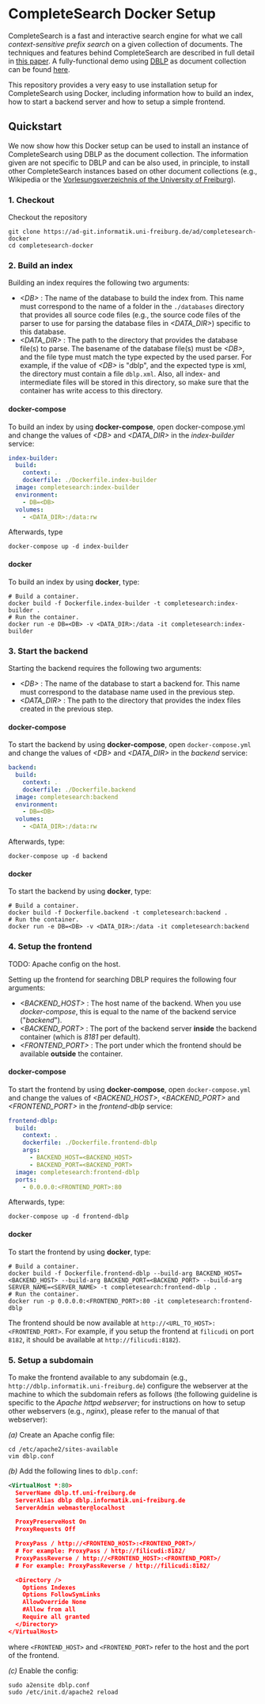 # CompleteSearch Docker Setup

CompleteSearch is a fast and interactive search engine for what we call *context-sensitive prefix search* on a given collection of documents.
The techniques and features behind CompleteSearch are described in full detail in [this paper](https://pdfs.semanticscholar.org/ba12/7643fadeed05eed91b0714a5f85444e8df71.pdf).
A fully-functional demo using [DBLP](https://dblp.uni-trier.de/) as document collection can be found [here](http://dblp.informatik.uni-freiburg.de).

This repository provides a very easy to use installation setup for CompleteSearch using Docker, including information how to build an index, how to start a backend server and how to setup a simple frontend.

## Quickstart

We now show how this Docker setup can be used to install an instance of CompleteSearch using DBLP as the document collection.
The information given are not specific to DBLP and can be also used, in principle, to install other CompleteSearch instances based on other document collections (e.g., Wikipedia or the [Vorlesungsverzeichnis of the University of Freiburg](http://vvz.tf.uni-freiburg.de/)).  

### 1. Checkout
Checkout the repository

    git clone https://ad-git.informatik.uni-freiburg.de/ad/completesearch-docker
    cd completesearch-docker                                                      

### 2. Build an index

Building an index requires the following two arguments:
* *<DB\>* :
The name of the database to build the index from.
This name must correspond to the name of a folder in the `./databases` directory that provides all source code files (e.g., the source code files of the parser to use for parsing the database files in *<DATA_DIR>*) specific to this database.
* *<DATA_DIR\>* :
The path to the directory that provides the database file(s) to parse.
The basename of the database file(s) must be *<DB\>*, and the file type must match the type expected by the used parser.
For example, if the value of *<DB\>* is "dblp", and the expected type is xml, the directory must contain a file `dblp.xml`.
Also, all index- and intermediate files will be stored in this directory, so make sure that the container has write access to this directory.

#### docker-compose

To build an index by using **docker-compose**, open docker-compose.yml and change the values of *<DB\>* and *<DATA_DIR\>* in the *index-builder* service:
```yml
index-builder:
  build:
    context: .
    dockerfile: ./Dockerfile.index-builder
  image: completesearch:index-builder
  environment:
    - DB=<DB>
  volumes:
    - <DATA_DIR>:/data:rw
```
Afterwards, type

    docker-compose up -d index-builder

#### docker

To build an index by using **docker**, type:

    # Build a container.
    docker build -f Dockerfile.index-builder -t completesearch:index-builder .
    # Run the container.
    docker run -e DB=<DB> -v <DATA_DIR>:/data -it completesearch:index-builder

### 3. Start the backend

Starting the backend requires the following two arguments:
* *<DB\>* :
The name of the database to start a backend for.
This name must correspond to the database name used in the previous step.
* *<DATA_DIR\>* :
The path to the directory that provides the index files created in the previous step.

#### docker-compose
To start the backend by using **docker-compose**, open `docker-compose.yml` and change the values of *<DB\>* and *<DATA_DIR\>* in the *backend* service:

```yml
backend:
  build:
    context: .
    dockerfile: ./Dockerfile.backend
  image: completesearch:backend
  environment:
    - DB=<DB>
  volumes:
    - <DATA_DIR>:/data:rw
```
Afterwards, type:

    docker-compose up -d backend

#### docker
To start the backend by using **docker**, type:

    # Build a container.
    docker build -f Dockerfile.backend -t completesearch:backend .
    # Run the container.
    docker run -e DB=<DB> -v <DATA_DIR>:/data -it completesearch:backend

### 4. Setup the frontend

TODO: Apache config on the host.

Setting up the frontend for searching DBLP requires the following four arguments:
* *<BACKEND_HOST\>* :
The host name of the backend. When you use *docker-compose*, this is equal to the name of the backend service ("*backend*").
* *<BACKEND_PORT\>* :
The port of the backend server **inside** the backend container (which is *8181* per default).
* *<FRONTEND_PORT\>* :
The port under which the frontend should be available **outside** the container.

#### docker-compose
To start the frontend by using **docker-compose**, open `docker-compose.yml` and change the values of *<BACKEND_HOST\>*, *<BACKEND_PORT\>* and *<FRONTEND_PORT\>* in the *frontend-dblp* service:

```yml
frontend-dblp:
  build:
    context: .
    dockerfile: ./Dockerfile.frontend-dblp
    args:
      - BACKEND_HOST=<BACKEND_HOST>
      - BACKEND_PORT=<BACKEND_PORT>
  image: completesearch:frontend-dblp
  ports:
    - 0.0.0.0:<FRONTEND_PORT>:80
```
Afterwards, type:

    docker-compose up -d frontend-dblp

#### docker
To start the frontend by using **docker**, type:

    # Build a container.
    docker build -f Dockerfile.frontend-dblp --build-arg BACKEND_HOST=<BACKEND_HOST> --build-arg BACKEND_PORT=<BACKEND_PORT> --build-arg SERVER_NAME=<SERVER_NAME> -t completesearch:frontend-dblp .
    # Run the container.
    docker run -p 0.0.0.0:<FRONTEND_PORT>:80 -it completesearch:frontend-dblp

The frontend should be now available at `http://<URL_TO_HOST>:<FRONTEND_PORT>`. For example, if you setup the frontend at `filicudi` on port `8182`, it should be available at `http://filicudi:8182`).

### 5. Setup a subdomain

To make the frontend available to any subdomain (e.g., `http://dblp.informatik.uni-freiburg.de`) configure the webserver at the machine to which the subdomain refers as follows (the following guideline is specific to the *Apache httpd webserver*; for instructions on how to setup other webservers (e.g., *nginx*), please refer to the manual of that webserver):

*(a)* Create an Apache config file:
```
cd /etc/apache2/sites-available
vim dblp.conf
```

*(b)* Add the following lines to `dblp.conf`:

```xml
<VirtualHost *:80>
  ServerName dblp.tf.uni-freiburg.de
  ServerAlias dblp dblp.informatik.uni-freiburg.de
  ServerAdmin webmaster@localhost

  ProxyPreserveHost On
  ProxyRequests Off

  ProxyPass / http://<FRONTEND_HOST>:<FRONTEND_PORT>/
  # For example: ProxyPass / http://filicudi:8182/
  ProxyPassReverse / http://<FRONTEND_HOST>:<FRONTEND_PORT>/
  # For example: ProxyPassReverse / http://filicudi:8182/

  <Directory />
    Options Indexes
    Options FollowSymLinks
    AllowOverride None
    #Allow from all
    Require all granted
  </Directory>
</VirtualHost>
```

where `<FRONTEND_HOST>` and `<FRONTEND_PORT>` refer to the host and the port of the frontend.

*(c)* Enable the config:

```
sudo a2ensite dblp.conf
sudo /etc/init.d/apache2 reload
```
